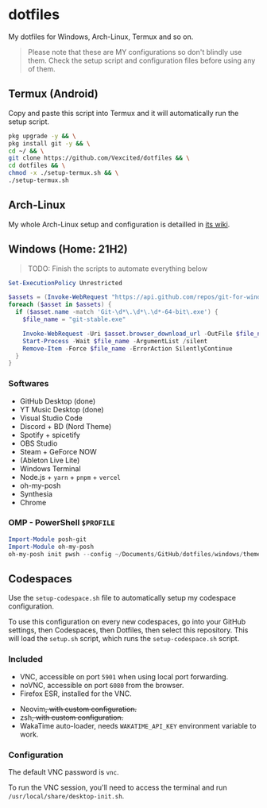 # dotfiles
My dotfiles for Windows, Arch-Linux, Termux and so on.

> Please note that these are MY configurations so don't blindly use them. Check the setup script and configuration files before using any of them.

## Termux (Android)

Copy and paste this script into Termux and it will
automatically run the setup script.

```bash
pkg upgrade -y && \
pkg install git -y && \
cd ~/ && \
git clone https://github.com/Vexcited/dotfiles && \
cd dotfiles && \
chmod -x ./setup-termux.sh && \
./setup-termux.sh
```

## Arch-Linux

My whole Arch-Linux setup and configuration is detailled
in [its wiki](https://github.com/Vexcited/dotfiles/wiki/Arch-Linux).

## Windows (Home: 21H2)

> TODO: Finish the scripts to automate everything below

```powershell
Set-ExecutionPolicy Unrestricted

$assets = (Invoke-WebRequest "https://api.github.com/repos/git-for-windows/git/releases/latest" | ConvertFrom-Json).assets
foreach ($asset in $assets) { 
  if ($asset.name -match 'Git-\d*\.\d*\.\d*-64-bit\.exe') {
    $file_name = "git-stable.exe"

    Invoke-WebRequest -Uri $asset.browser_download_url -OutFile $file_name
    Start-Process -Wait $file_name -ArgumentList /silent
    Remove-Item -Force $file_name -ErrorAction SilentlyContinue
  }
}
```

### Softwares

* GitHub Desktop (done)
* YT Music Desktop (done)
* Visual Studio Code
* Discord + BD (Nord Theme)
* Spotify + spicetify
* OBS Studio
* Steam + GeForce NOW
* (Ableton Live Lite)
* Windows Terminal
* Node.js + `yarn` + `pnpm` + `vercel`
* oh-my-posh
* Synthesia
* Chrome

### OMP - PowerShell `$PROFILE`

```powershell
Import-Module posh-git
Import-Module oh-my-posh
oh-my-posh init pwsh --config ~/Documents/GitHub/dotfiles/windows/theme.omp.json | Invoke-Expression
```

## Codespaces

Use the `setup-codespace.sh` file to automatically setup my codespace configuration.

To use this configuration on every new codespaces, go into your GitHub settings, then Codespaces, then Dotfiles, then select this repository. This will load the `setup.sh` script, which runs the `setup-codespace.sh` script.

### Included

- VNC, accessible on port `5901` when using local port forwarding.
- noVNC, accessible on port `6080` from the browser.
- Firefox ESR, installed for the VNC.
<!-- - VSCodium, installed for the VNC. -->
- Neovim~~, with custom configuration.~~
- zsh~~, with custom configuration.~~
- WakaTime auto-loader, needs `WAKATIME_API_KEY` environment variable to work.

### Configuration

The default VNC password is `vnc`.

To run the VNC session, you'll need to access the terminal and run `/usr/local/share/desktop-init.sh`.



